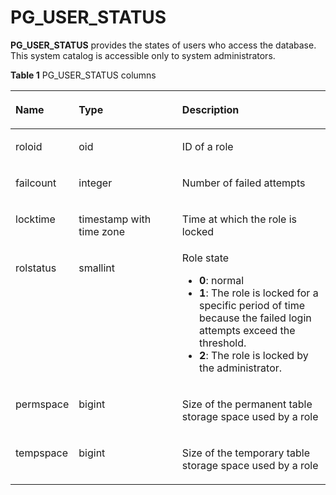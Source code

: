 # PG\_USER\_STATUS<a name="EN-US_TOPIC_0242385857"></a>

**PG\_USER\_STATUS**  provides the states of users who access the database. This system catalog is accessible only to system administrators.

**Table  1**  PG\_USER\_STATUS columns

<a name="en-us_topic_0237122329_en-us_topic_0059778886_tfb3dd6b28a2d4c14aca5025d6479d7f1"></a>
<table><thead align="left"><tr id="en-us_topic_0237122329_en-us_topic_0059778886_r1b78d7e5aae4474ca47a8ccb624d8e3e"><th class="cellrowborder" valign="top" width="15.049999999999999%" id="mcps1.2.4.1.1"><p id="en-us_topic_0237122329_en-us_topic_0059778886_a223e601041d64c6589b4397b48f1c5d2"><a name="en-us_topic_0237122329_en-us_topic_0059778886_a223e601041d64c6589b4397b48f1c5d2"></a><a name="en-us_topic_0237122329_en-us_topic_0059778886_a223e601041d64c6589b4397b48f1c5d2"></a>Name</p>
</th>
<th class="cellrowborder" valign="top" width="35.07%" id="mcps1.2.4.1.2"><p id="en-us_topic_0237122329_en-us_topic_0059778886_ad900adb93a4c4b65bfaae9dab54e54da"><a name="en-us_topic_0237122329_en-us_topic_0059778886_ad900adb93a4c4b65bfaae9dab54e54da"></a><a name="en-us_topic_0237122329_en-us_topic_0059778886_ad900adb93a4c4b65bfaae9dab54e54da"></a>Type</p>
</th>
<th class="cellrowborder" valign="top" width="49.88%" id="mcps1.2.4.1.3"><p id="en-us_topic_0237122329_en-us_topic_0059778886_a13e34416a59249c29de95e5fa91547f8"><a name="en-us_topic_0237122329_en-us_topic_0059778886_a13e34416a59249c29de95e5fa91547f8"></a><a name="en-us_topic_0237122329_en-us_topic_0059778886_a13e34416a59249c29de95e5fa91547f8"></a>Description</p>
</th>
</tr>
</thead>
<tbody><tr id="en-us_topic_0237122329_en-us_topic_0059778886_r952b3514b68e44dfbdb604548a5b11f1"><td class="cellrowborder" valign="top" width="15.049999999999999%" headers="mcps1.2.4.1.1 "><p id="en-us_topic_0237122329_en-us_topic_0059778886_a67ed15d494c1418baf55bf69a5e31bfd"><a name="en-us_topic_0237122329_en-us_topic_0059778886_a67ed15d494c1418baf55bf69a5e31bfd"></a><a name="en-us_topic_0237122329_en-us_topic_0059778886_a67ed15d494c1418baf55bf69a5e31bfd"></a>roloid</p>
</td>
<td class="cellrowborder" valign="top" width="35.07%" headers="mcps1.2.4.1.2 "><p id="en-us_topic_0237122329_en-us_topic_0059778886_ad5cbd42fa7a64543a7ca81042a3121d5"><a name="en-us_topic_0237122329_en-us_topic_0059778886_ad5cbd42fa7a64543a7ca81042a3121d5"></a><a name="en-us_topic_0237122329_en-us_topic_0059778886_ad5cbd42fa7a64543a7ca81042a3121d5"></a>oid</p>
</td>
<td class="cellrowborder" valign="top" width="49.88%" headers="mcps1.2.4.1.3 "><p id="en-us_topic_0237122329_en-us_topic_0059778886_a9ae2a19d8ddc44fd816c603d17d284cf"><a name="en-us_topic_0237122329_en-us_topic_0059778886_a9ae2a19d8ddc44fd816c603d17d284cf"></a><a name="en-us_topic_0237122329_en-us_topic_0059778886_a9ae2a19d8ddc44fd816c603d17d284cf"></a>ID of a role</p>
</td>
</tr>
<tr id="en-us_topic_0237122329_en-us_topic_0059778886_r937e43eae0ee4433809e4ca7a1aea4cf"><td class="cellrowborder" valign="top" width="15.049999999999999%" headers="mcps1.2.4.1.1 "><p id="en-us_topic_0237122329_en-us_topic_0059778886_a2df0d7e69620470280f1eac18f26a401"><a name="en-us_topic_0237122329_en-us_topic_0059778886_a2df0d7e69620470280f1eac18f26a401"></a><a name="en-us_topic_0237122329_en-us_topic_0059778886_a2df0d7e69620470280f1eac18f26a401"></a>failcount</p>
</td>
<td class="cellrowborder" valign="top" width="35.07%" headers="mcps1.2.4.1.2 "><p id="en-us_topic_0237122329_en-us_topic_0059778886_a98427409326c4559a54bb40929d76126"><a name="en-us_topic_0237122329_en-us_topic_0059778886_a98427409326c4559a54bb40929d76126"></a><a name="en-us_topic_0237122329_en-us_topic_0059778886_a98427409326c4559a54bb40929d76126"></a>integer</p>
</td>
<td class="cellrowborder" valign="top" width="49.88%" headers="mcps1.2.4.1.3 "><p id="en-us_topic_0237122329_en-us_topic_0059778886_abd97b06fd5284322af1dc8d28d301484"><a name="en-us_topic_0237122329_en-us_topic_0059778886_abd97b06fd5284322af1dc8d28d301484"></a><a name="en-us_topic_0237122329_en-us_topic_0059778886_abd97b06fd5284322af1dc8d28d301484"></a>Number of failed attempts</p>
</td>
</tr>
<tr id="en-us_topic_0237122329_en-us_topic_0059778886_r87073234ebe242e7b11fab75e7b21c23"><td class="cellrowborder" valign="top" width="15.049999999999999%" headers="mcps1.2.4.1.1 "><p id="en-us_topic_0237122329_en-us_topic_0059778886_a92653a665e21436b935969b09a53a4e5"><a name="en-us_topic_0237122329_en-us_topic_0059778886_a92653a665e21436b935969b09a53a4e5"></a><a name="en-us_topic_0237122329_en-us_topic_0059778886_a92653a665e21436b935969b09a53a4e5"></a>locktime</p>
</td>
<td class="cellrowborder" valign="top" width="35.07%" headers="mcps1.2.4.1.2 "><p id="en-us_topic_0237122329_en-us_topic_0059778886_a5629226a1fdd4358aeb077c9a704421b"><a name="en-us_topic_0237122329_en-us_topic_0059778886_a5629226a1fdd4358aeb077c9a704421b"></a><a name="en-us_topic_0237122329_en-us_topic_0059778886_a5629226a1fdd4358aeb077c9a704421b"></a>timestamp with time zone</p>
</td>
<td class="cellrowborder" valign="top" width="49.88%" headers="mcps1.2.4.1.3 "><p id="en-us_topic_0237122329_en-us_topic_0059778886_ab4ceb0e983e94f339ae89acf867a508c"><a name="en-us_topic_0237122329_en-us_topic_0059778886_ab4ceb0e983e94f339ae89acf867a508c"></a><a name="en-us_topic_0237122329_en-us_topic_0059778886_ab4ceb0e983e94f339ae89acf867a508c"></a>Time at which the role is locked</p>
</td>
</tr>
<tr id="en-us_topic_0237122329_en-us_topic_0059778886_r83bd4d598dd14574bd4f10fbce1252d3"><td class="cellrowborder" valign="top" width="15.049999999999999%" headers="mcps1.2.4.1.1 "><p id="en-us_topic_0237122329_en-us_topic_0059778886_aaf2ee64e4c6647acb8923a0a04faf516"><a name="en-us_topic_0237122329_en-us_topic_0059778886_aaf2ee64e4c6647acb8923a0a04faf516"></a><a name="en-us_topic_0237122329_en-us_topic_0059778886_aaf2ee64e4c6647acb8923a0a04faf516"></a>rolstatus</p>
</td>
<td class="cellrowborder" valign="top" width="35.07%" headers="mcps1.2.4.1.2 "><p id="en-us_topic_0237122329_en-us_topic_0059778886_a1485133958b34aea86999403053120d6"><a name="en-us_topic_0237122329_en-us_topic_0059778886_a1485133958b34aea86999403053120d6"></a><a name="en-us_topic_0237122329_en-us_topic_0059778886_a1485133958b34aea86999403053120d6"></a>smallint</p>
</td>
<td class="cellrowborder" valign="top" width="49.88%" headers="mcps1.2.4.1.3 "><div class="p" id="en-us_topic_0237122329_en-us_topic_0059778886_a201ca5a35944465cb1f04c7f0d633c3c"><a name="en-us_topic_0237122329_en-us_topic_0059778886_a201ca5a35944465cb1f04c7f0d633c3c"></a><a name="en-us_topic_0237122329_en-us_topic_0059778886_a201ca5a35944465cb1f04c7f0d633c3c"></a>Role state<a name="en-us_topic_0237122329_en-us_topic_0059778886_u48e66ac76ba14e72b1c579af80a4a41b"></a><a name="en-us_topic_0237122329_en-us_topic_0059778886_u48e66ac76ba14e72b1c579af80a4a41b"></a><ul id="en-us_topic_0237122329_en-us_topic_0059778886_u48e66ac76ba14e72b1c579af80a4a41b"><li><strong id="en-us_topic_0237122329_b54839131338"><a name="en-us_topic_0237122329_b54839131338"></a><a name="en-us_topic_0237122329_b54839131338"></a>0</strong>: normal</li><li><strong id="en-us_topic_0237122329_b842352706133110"><a name="en-us_topic_0237122329_b842352706133110"></a><a name="en-us_topic_0237122329_b842352706133110"></a>1</strong>: The role is locked for a specific period of time because the failed login attempts exceed the threshold.</li><li><strong id="en-us_topic_0237122329_b842352706133112"><a name="en-us_topic_0237122329_b842352706133112"></a><a name="en-us_topic_0237122329_b842352706133112"></a>2</strong>: The role is locked by the administrator.</li></ul>
</div>
</td>
</tr>
<tr id="en-us_topic_0237122329_row198601854121017"><td class="cellrowborder" valign="top" width="15.049999999999999%" headers="mcps1.2.4.1.1 "><p id="en-us_topic_0237122329_p686125414105"><a name="en-us_topic_0237122329_p686125414105"></a><a name="en-us_topic_0237122329_p686125414105"></a>permspace</p>
</td>
<td class="cellrowborder" valign="top" width="35.07%" headers="mcps1.2.4.1.2 "><p id="en-us_topic_0237122329_p1686112541104"><a name="en-us_topic_0237122329_p1686112541104"></a><a name="en-us_topic_0237122329_p1686112541104"></a>bigint</p>
</td>
<td class="cellrowborder" valign="top" width="49.88%" headers="mcps1.2.4.1.3 "><p id="en-us_topic_0237122329_p1886155418107"><a name="en-us_topic_0237122329_p1886155418107"></a><a name="en-us_topic_0237122329_p1886155418107"></a>Size of the permanent table storage space used by a role</p>
</td>
</tr>
<tr id="en-us_topic_0237122329_row1797655515101"><td class="cellrowborder" valign="top" width="15.049999999999999%" headers="mcps1.2.4.1.1 "><p id="en-us_topic_0237122329_p15976755111010"><a name="en-us_topic_0237122329_p15976755111010"></a><a name="en-us_topic_0237122329_p15976755111010"></a>tempspace</p>
</td>
<td class="cellrowborder" valign="top" width="35.07%" headers="mcps1.2.4.1.2 "><p id="en-us_topic_0237122329_p14976205571011"><a name="en-us_topic_0237122329_p14976205571011"></a><a name="en-us_topic_0237122329_p14976205571011"></a>bigint</p>
</td>
<td class="cellrowborder" valign="top" width="49.88%" headers="mcps1.2.4.1.3 "><p id="en-us_topic_0237122329_p59761855181016"><a name="en-us_topic_0237122329_p59761855181016"></a><a name="en-us_topic_0237122329_p59761855181016"></a>Size of the temporary table storage space used by a role</p>
</td>
</tr>
</tbody>
</table>

